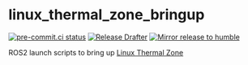 # linux_thermal_zone_bringup
[![pre-commit.ci status](https://results.pre-commit.ci/badge/github/NathanaelGandhi/linux_thermal_zone_bringup/main.svg)](https://results.pre-commit.ci/latest/github/NathanaelGandhi/linux_thermal_zone_bringup/main)
[![Release Drafter](https://github.com/NathanaelGandhi/linux_thermal_zone_bringup/actions/workflows/release-drafter.yml/badge.svg?branch=release)](https://github.com/NathanaelGandhi/linux_thermal_zone_bringup/actions/workflows/release-drafter.yml)
[![Mirror release to humble](https://github.com/NathanaelGandhi/linux_thermal_zone_bringup/actions/workflows/mirror-release-to-humble.yaml/badge.svg?branch=release)](https://github.com/NathanaelGandhi/linux_thermal_zone_bringup/actions/workflows/mirror-release-to-humble.yaml)

ROS2 launch scripts to bring up [Linux Thermal Zone](https://github.com/NathanaelGandhi/linux_thermal_zone)
